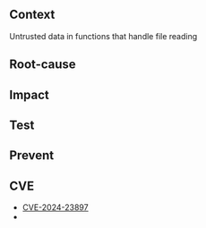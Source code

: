 ## Context
Untrusted data in functions that handle file reading

## Root-cause

## Impact

## Test

## Prevent

## CVE

- [CVE-2024-23897](https://blog.securelayer7.net/arbitrary-file-read-in-jenkins/)
- 
